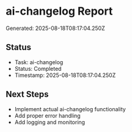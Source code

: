 # ai-changelog Report

Generated: 2025-08-18T08:17:04.250Z

## Status
- Task: ai-changelog
- Status: Completed
- Timestamp: 2025-08-18T08:17:04.250Z

## Next Steps
- Implement actual ai-changelog functionality
- Add proper error handling
- Add logging and monitoring
